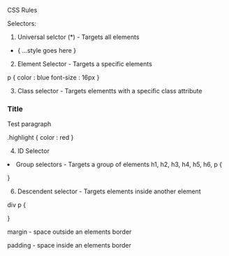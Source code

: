 CSS Rules




Selectors:

1. Universal selctor (*) - Targets all elements

* {
    ...style goes here
}

2. Element Selector - Targets a specific elements

p {
    color : blue
    font-size : 16px
}

3. Class selector - Targets elementts with a specific class attribute
<h3 class="highlight">Title</h3>
<p class ="highlight">Test paragraph</p>

.highlight {
    color : red
}

4. ID Selector

<table id="tbl_one></table>

#tbl_one {

}

5. Group selectors - Targets a group of elements
h1, h2, h3, h4, h5, h6, p {

}

6. Descendent selector - Targets elements inside another element

div p {

}


margin - space outside an elements border

padding - space inside an elements border